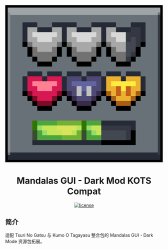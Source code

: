 
<div align="center">
<a href="version">
    <img src="./pack.png" alt="icon" style="zoom:200%;">
</a>

# Mandalas GUI - Dark Mod KOTS Compat

<a href="./LICENSE">
    <img src="https://img.shields.io/badge/license-CC--BY--NC--SA--4.0-8A2BE2" alt="license">
</a>

</div>

## 简介

适配 Tsuri No Gatsu 与 Kumo O Tagayasu 整合包的 Mandalas GUI - Dark Mode 资源包拓展。
